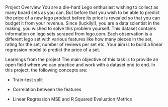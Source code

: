 Project Overview
You are a die-hard Lego enthusiast wishing to collect as many board sets as you can. But before that you wish to be able to predict the price of a new lego product before its price is revealed so that you can budget it from your revenue. Since (luckily!), you are a data scientist in the making, you wished to solve this problem yourself. This dataset contains information on lego sets scraped from lego.com. Each observation is a different lego set with various features like how many pieces in the set, rating for the set, number of reviews per set etc. Your aim is to build a linear regression model to predict the price of a set.

Learnings from the project
The main objective of this task is to provide an open field where we can practice and work with a dataset end to end. In this project, the following concepts are:

- Train-test split

- Correlation between the features

 -  Linear Regression MSE and R Squared Evaluation Metrics